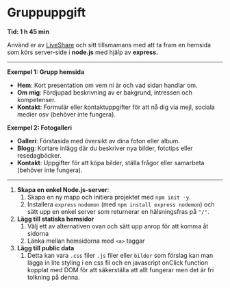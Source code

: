# Gruppuppgift

**Tid: 1 h 45 min**

Använd er av [LiveShare](https://marketplace.visualstudio.com/items?itemName=MS-vsliveshare.vsliveshare) och sitt tillsmamans med att ta fram en hemsida som körs server-side i **node.js** med hjälp av **express.**

---

**Exempel 1: Grupp hemsida**

- **Hem**: Kort presentation om vem ni är och vad sidan handlar om.
- **Om mig**: Fördjupad beskrivning av er bakgrund, intressen och kompetenser.
- **Kontakt**: Formulär eller kontaktuppgifter för att nå dig via mejl, sociala medier osv (behöver inte fungera).

**Exempel 2: Fotogalleri**

- **Galleri**: Förstasida med översikt av dina foton eller album.
- **Blogg**: Kortare inlägg där du beskriver nya bilder, fototips eller resedagböcker.
- **Kontakt**: Uppgifter för att köpa bilder, ställa frågor eller samarbeta (behöver inte fungera).

---

1. **Skapa en enkel Node.js-server**:
    1. Skapa en ny mapp och initiera projektet med `npm init -y`.
    2. Installera `express` `nodemon` (med `npm install express nodemon`) och sätt upp en enkel server som returnerar en hälsningsfras på `"/"`.
2. **Lägg till statiska hemsidor**
    1. Välj ett av alternativen ovan och sätt upp anrop för att komma åt sidorna
    2. Länka mellan hemsidorna med `<a>` taggar
3. **Lägg till public data**
    1. Detta kan vara `.css` filer `.js` filer eller `bilder` som förslag kan man lägga in lite styling i en css fil och en javascript onClick function kopplat med DOM för att säkerställa att allt fungerar men det är fri tolkning på denna.